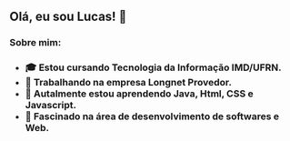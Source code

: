 <h2> Olá, eu sou Lucas! 👋 </h2>
<h3> Sobre mim: <h3>
<ul>
  <li>🎓 Estou cursando Tecnologia da Informação IMD/UFRN. </li>
  <li>🔭 Trabalhando na empresa Longnet Provedor.</li>
  <li>🌱 Autalmente estou aprendendo Java, Html, CSS e Javascript.</li>
  <li>💬 Fascinado na área de desenvolvimento de softwares e Web.</li>
</ul>


